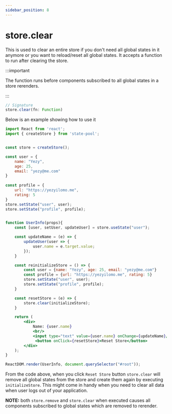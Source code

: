 ```yaml
---
sidebar_position: 8
---
```


# store.clear
This is used to clear an entire store if you don't need all global states in it anymore or you want to reload/reset all global states. It accepts a function to run after clearing the store. 

:::important

 The function runs before components subscribed to all global states in a store rerenders.

:::

```js
// Signature
store.clear(fn: Function)
```

Below is an example showing how to use it

```jsx
import React from 'react';
import { createStore } from 'state-pool';


const store = createStore();

const user = {
    name: "Yezy",
    age: 25,
    email: "yezy@me.com"
}
    
const profile = {
    url: "https://yezyilomo.me",
    rating: 5
}
store.setState("user", user);
store.setState("profile", profile);


function UserInfo(props){
    const [user, setUser, updateUser] = store.useState("user");

    const updateName = (e) => {
        updateUser(user => {
            user.name = e.target.value;
        });
    }

    const reinitializeStore = () => {
        const user = {name: "Yezy", age: 25, email: "yezy@me.com"}
        const profile = {url: "https://yezyilomo.me", rating: 5}
        store.setState("user", user);
        store.setState("profile", profile);
    }

    const resetStore = (e) => {
        store.clear(initializeStore);
    }

    return (
        <div>
            Name: {user.name}
            <br/>
            <input type="text" value={user.name} onChange={updateName}/>
             <button onClick={resetStore}>Reset Store</button>
        </div>
    );
}

ReactDOM.render(UserInfo, document.querySelector("#root"));
```
From the code above, when you click `Reset Store` button `store.clear` will remove all global states from the store and create them again by executing `initializeStore`. This might come in handy when you need to clear all data when user logs out of your application.


**NOTE:** both `store.remove` and `store.clear` when executed causes all components subscribed to global states which are removed to rerender.
